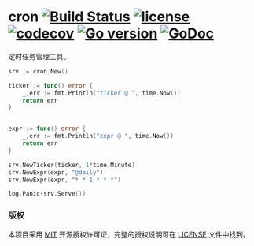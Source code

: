 cron
[![Build Status](https://travis-ci.org/issue9/cron.svg?branch=master)](https://travis-ci.org/issue9/cron)
[![license](https://img.shields.io/badge/license-MIT-brightgreen.svg?style=flat)](https://opensource.org/licenses/MIT)
[![codecov](https://codecov.io/gh/issue9/cron/branch/master/graph/badge.svg)](https://codecov.io/gh/issue9/cron)
[![Go version](https://img.shields.io/badge/Go-1.5-brightgreen.svg?style=flat)](https://golang.org)
[![GoDoc](https://godoc.org/github.com/issue9/cron?status.svg)](https://godoc.org/github.com/issue9/cron)
======

定时任务管理工具。
```go
srv := cron.New()

ticker := func() error {
    _,err := fmt.Println("ticker @ ", time.Now())
    return err
}


expr := func() error {
    _,err := fmt.Println("expr @ ", time.Now())
    return err
}

srv.NewTicker(ticker, 1*time.Minute)
srv.NewExpr(expr, "@daily")
srv.NewExpr(expr, "* * 1 * * *")

log.Panic(srv.Serve())
```


### 版权

本项目采用 [MIT](https://opensource.org/licenses/MIT) 开源授权许可证，完整的授权说明可在 [LICENSE](LICENSE) 文件中找到。

